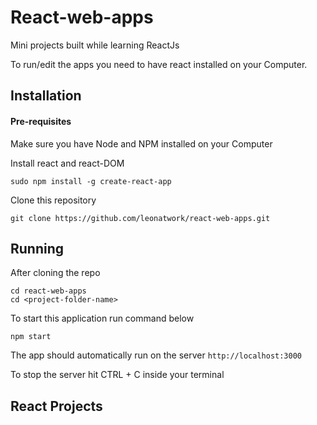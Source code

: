 # React-web-apps
Mini projects built while learning ReactJs

To run/edit the apps you need to have react installed on your Computer.

## Installation

#### Pre-requisites

Make sure you have Node and NPM installed on your Computer

Install react and react-DOM
```
sudo npm install -g create-react-app
```

Clone this repository
```
git clone https://github.com/leonatwork/react-web-apps.git
```

## Running

After cloning the repo

```
cd react-web-apps
cd <project-folder-name>
```

To start this application run command below

```
npm start
```

The app should automatically run on the server `http://localhost:3000` 

To stop the server hit CTRL + C inside your terminal

## React Projects